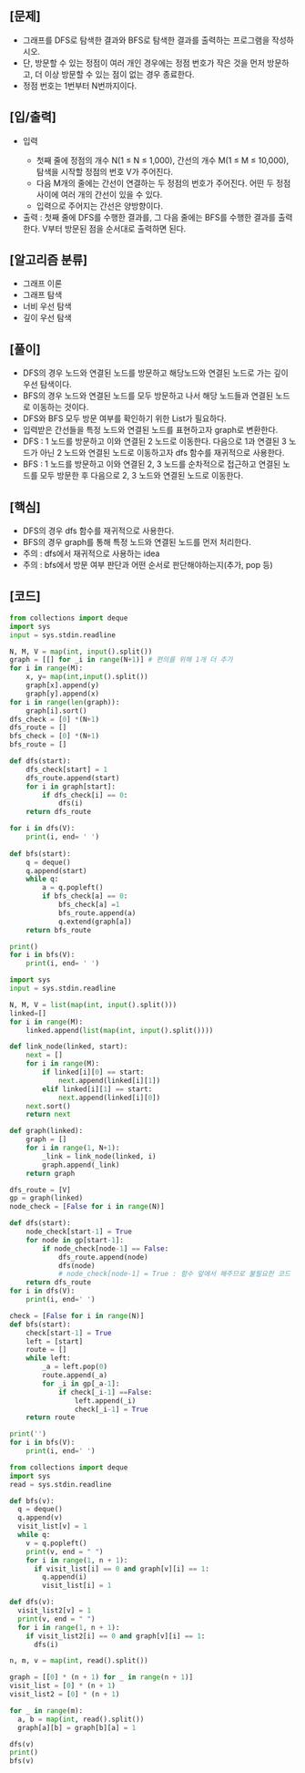 <h2>[문제]</h2>

<ul>
    <li>그래프를 DFS로 탐색한 결과와 BFS로 탐색한 결과를 출력하는 프로그램을 작성하시오.</li>
    <li>단, 방문할 수 있는 정점이 여러 개인 경우에는 정점 번호가 작은 것을 먼저 방문하고, 더 이상 방문할 수 있는 점이 없는 경우 종료한다. </li>    
    <li>정점 번호는 1번부터 N번까지이다.</li>

</ul>

<h2>[입/출력]</h2>
<ul>
    <li>입력 </li>
    <ul>
        <li>첫째 줄에 정점의 개수 N(1 ≤ N ≤ 1,000), 간선의 개수 M(1 ≤ M ≤ 10,000), 탐색을 시작할 정점의 번호 V가 주어진다.</li>
        <li>다음 M개의 줄에는 간선이 연결하는 두 정점의 번호가 주어진다. 어떤 두 정점 사이에 여러 개의 간선이 있을 수 있다.</li>
        <li>입력으로 주어지는 간선은 양방향이다.</li>
    </ul>
    <li>출력 : 첫째 줄에 DFS를 수행한 결과를, 그 다음 줄에는 BFS를 수행한 결과를 출력한다. V부터 방문된 점을 순서대로 출력하면 된다.</li>
</ul>

<h2>[알고리즘 분류]</h2>
<ul>
    <li>그래프 이론</li>
    <li>그래프 탐색</li>
    <li>너비 우선 탐색</li>
    <li>깊이 우선 탐색</li>
</ul>


<h2>[풀이]</h2>
<ul>
    <li>DFS의 경우 노드와 연결된 노드를 방문하고 해당노드와 연결된 노드로 가는 깊이 우선 탐색이다.</li>
    <li>BFS의 경우 노드와 연결된 노드를 모두 방문하고 나서 해당 노드들과 연결된 노드로 이동하는 것이다.</li>
    <li>DFS와 BFS 모두 방문 여부를 확인하기 위한 List가 필요하다.</li>
    <li>입력받은 간선들을 특정 노드와 연결된 노드를 표현하고자 graph로 변환한다.</li>
    <li>DFS : 1 노드를 방문하고 이와 연결된 2 노드로 이동한다. 다음으로 1과 연결된 3 노드가 아닌 2 노드와 연결된 노드로 이동하고자 dfs 함수를 재귀적으로 사용한다. </li>
    <li>BFS : 1 노드를 방문하고 이와 연결된 2, 3 노드를 순차적으로 접근하고 연결된 노드를 모두 방문한 후 다음으로 2, 3 노드와 연결된 노드로 이동한다.</li>
</ul>

<h2>[핵심]</h2>
<ul>
    <li>DFS의 경우 dfs 함수를 재귀적으로 사용한다.</li>
    <li>BFS의 경우 graph를 통해 특정 노드와 연결된 노드를 먼저 처리한다.</li>
    <li>주의 : dfs에서 재귀적으로 사용하는 idea</li>
    <li>주의 : bfs에서 방문 여부 판단과 어떤 순서로 판단해야하는지(추가, pop 등)
</ul>

<h2>[코드]</h2>

```python
from collections import deque
import sys
input = sys.stdin.readline

N, M, V = map(int, input().split())
graph = [[] for _i in range(N+1)] # 편의를 위해 1개 더 추가
for i in range(M):
    x, y= map(int,input().split())
    graph[x].append(y)
    graph[y].append(x)
for i in range(len(graph)):
    graph[i].sort()
dfs_check = [0] *(N+1)
dfs_route = []
bfs_check = [0] *(N+1)
bfs_route = []

def dfs(start):
    dfs_check[start] = 1
    dfs_route.append(start)
    for i in graph[start]:
        if dfs_check[i] == 0:
            dfs(i)
    return dfs_route

for i in dfs(V):
    print(i, end= ' ')
    
def bfs(start):
    q = deque()
    q.append(start)
    while q:
        a = q.popleft()
        if bfs_check[a] == 0:
            bfs_check[a] =1
            bfs_route.append(a)
            q.extend(graph[a])
    return bfs_route

print()
for i in bfs(V):
    print(i, end= ' ')
```

```python
import sys
input = sys.stdin.readline

N, M, V = list(map(int, input().split()))
linked=[]
for i in range(M):
    linked.append(list(map(int, input().split())))

def link_node(linked, start):
    next = []
    for i in range(M):
        if linked[i][0] == start: 
            next.append(linked[i][1])
        elif linked[i][1] == start:
            next.append(linked[i][0])
    next.sort()
    return next

def graph(linked):
    graph = []
    for i in range(1, N+1):
        _link = link_node(linked, i)
        graph.append(_link)
    return graph

dfs_route = [V]
gp = graph(linked)
node_check = [False for i in range(N)]

def dfs(start):
    node_check[start-1] = True
    for node in gp[start-1]:
        if node_check[node-1] == False:
            dfs_route.append(node)
            dfs(node)
            # node_check[node-1] = True : 함수 앞에서 해주므로 불필요한 코드
    return dfs_route
for i in dfs(V):
    print(i, end=' ')

check = [False for i in range(N)]
def bfs(start):    
    check[start-1] = True
    left = [start]
    route = []
    while left:
        _a = left.pop(0)
        route.append(_a)
        for _i in gp[_a-1]:
            if check[_i-1] ==False:
                left.append(_i)
                check[_i-1] = True
    return route

print('')
for i in bfs(V):
    print(i, end=' ')
```

```python
from collections import deque
import sys
read = sys.stdin.readline

def bfs(v):
  q = deque()
  q.append(v)       
  visit_list[v] = 1   
  while q:
    v = q.popleft()
    print(v, end = " ")
    for i in range(1, n + 1):
      if visit_list[i] == 0 and graph[v][i] == 1:
        q.append(i)
        visit_list[i] = 1

def dfs(v):
  visit_list2[v] = 1        
  print(v, end = " ")
  for i in range(1, n + 1):
    if visit_list2[i] == 0 and graph[v][i] == 1:
      dfs(i)

n, m, v = map(int, read().split())

graph = [[0] * (n + 1) for _ in range(n + 1)] 
visit_list = [0] * (n + 1)
visit_list2 = [0] * (n + 1)

for _ in range(m):
  a, b = map(int, read().split())
  graph[a][b] = graph[b][a] = 1

dfs(v)
print()
bfs(v)
```


